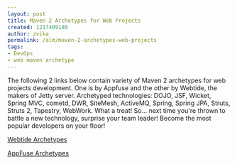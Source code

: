 ```yaml
---
layout: post
title: Maven 2 Archetypes for Web Projects
created: 1217409180
author: zvika
permalink: /alm/maven-2-archetypes-web-projects
tags:
- DevOps
- web maven archetype
---
```

<p>The following 2 links below contain variety of Maven 2 archetypes for web projects development. One is by Appfuse and the other by Webtide, the makers of Jetty server. Archetyped technologies: DOJO, JSF, Wicket, Spring MVC, cometd, DWR, SiteMesh, ActiveMQ, Spring, Spring JPA, Struts, Struts 2, Tapestry, WebWork. What a treat! So... next time you're thrown to battle a new technology, surprise your team leader! Become the most popular developers on your floor!</p> <p><a href="http://www.webtide.com/resources.jsp">Webtide Archetypes</a></p><p><a href="http://appfuse.org/display/APF/AppFuse+QuickStart">AppFuse Archetypes</a></p>
